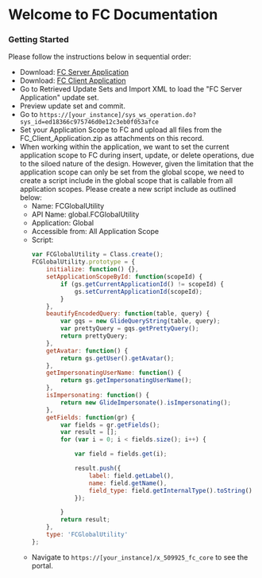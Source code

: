 # Welcome to FC Documentation

### Getting Started

Please follow the instructions below in sequential order:

* Download: <a href="https://github.com/formcloudapp/fc_doc/blob/main/docs/FC_01.zip" download>FC Server Application</a>
* Download: <a href="https://github.com/formcloudapp/fc_doc/blob/main/docs/FC_01_Client.zip" download>FC Client Application</a>
* Go to Retrieved Update Sets and Import XML to load the "FC Server Application" update set.
* Preview update set and commit.
* Go to `https://[your_instance]/sys_ws_operation.do?sys_id=ed18366c975746d0e12c3eb0f053afce`
* Set your Application Scope to FC and upload all files from the FC_Client_Application.zip as attachments on this record.
* When working within the application, we want to set the current application scope to FC during insert, update, or delete operations, due to the siloed nature of the design. However, given the limitation that the application scope can only be set from the global scope, we need to create a script include in the global scope that is callable from all application scopes. Please create a new script include as outlined below:
    * Name: FCGlobalUtility
    * API Name: global.FCGlobalUtility
    * Application: Global
    * Accessible from: All Application Scope
    * Script: 
        ```javascript
        var FCGlobalUtility = Class.create();
        FCGlobalUtility.prototype = {
            initialize: function() {},
            setApplicationScopeById: function(scopeId) {
                if (gs.getCurrentApplicationId() != scopeId) {
                    gs.setCurrentApplicationId(scopeId);
                }
            },
            beautifyEncodedQuery: function(table, query) {
                var gqs = new GlideQueryString(table, query);
                var prettyQuery = gqs.getPrettyQuery();
                return prettyQuery;
            },
            getAvatar: function() {
                return gs.getUser().getAvatar();
            },
            getImpersonatingUserName: function() {
                return gs.getImpersonatingUserName();
            },
            isImpersonating: function() {
                return new GlideImpersonate().isImpersonating();
            },
            getFields: function(gr) {
                var fields = gr.getFields();
                var result = [];
                for (var i = 0; i < fields.size(); i++) {

                    var field = fields.get(i);

                    result.push({
                        label: field.getLabel(),
                        name: field.getName(),
                        field_type: field.getInternalType().toString()
                    });

                }
                return result;
            },
            type: 'FCGlobalUtility'
        };
        ```
    * Navigate to `https://[your_instance]/x_509925_fc_core` to see the portal.

